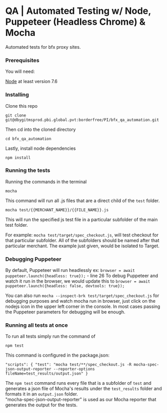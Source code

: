 # QA | Automated Testing w/ Node, Puppeteer (Headless Chrome) & Mocha

Automated tests for bfx proxy sites.

### Prerequisites

You will need:

[Node](https://nodejs.org/en/) at least version 7.6

### Installing

Clone this repo

```
git clone git@dbygitmsprod.pbi.global.pvt:borderfree/PI/bfx_qa_automation.git
```

Then cd into the cloned directory

```
cd bfx_qa_automation
```

Lastly, install node dependencies

```
npm install
```

### Running the tests

Running the commands in the terminal

```
mocha
```
This command will run all .js files that are a direct child of the `test` folder.

```
mocha test/{{MERCHANT_NAME}}/{{FILE_NAME}}.js
```

This will run the specified js test file in a particular subfolder of the main test folder.

For example: `mocha test/target/spec_checkout.js`, will test checkout for that particular subfolder. All of the subfolders should be named after that particular merchant.
The example just given, would be isolated to Target.

### Debugging Puppeteer

By default, Puppeteer will run headlessly ex: `browser = await puppeteer.launch({headless: true});` - line 26
To debug Puppeteer and watch it run in the browser, we would update this to `browser = await puppeteer.launch({headless: false, devtools: true});`

You can also run `mocha --inspect-brk test/target/spec_checkout.js` for debugging purposes and watch mocha run in browser, just click on the nodejs icon in the upper left corner in the console. In most cases passing the Puppeteer parameters for debugging will be enough.

### Running all tests at once

To run all tests simply run the command of

```
npm test
```

This command is configured in the package.json:

`"scripts": {
  "test": "mocha test/**/spec_checkout.js -R mocha-spec-json-output-reporter --reporter-options fileName=test_results/output.json"
}`

The `npm test` command runs every file that is a subfolder of `test` and generates a json file of Mocha's results under the `test_results` folder and formats it in an `output.json` folder.  
"mocha-spec-json-output-reporter" is used as our Mocha reporter that generates the output for the tests.
